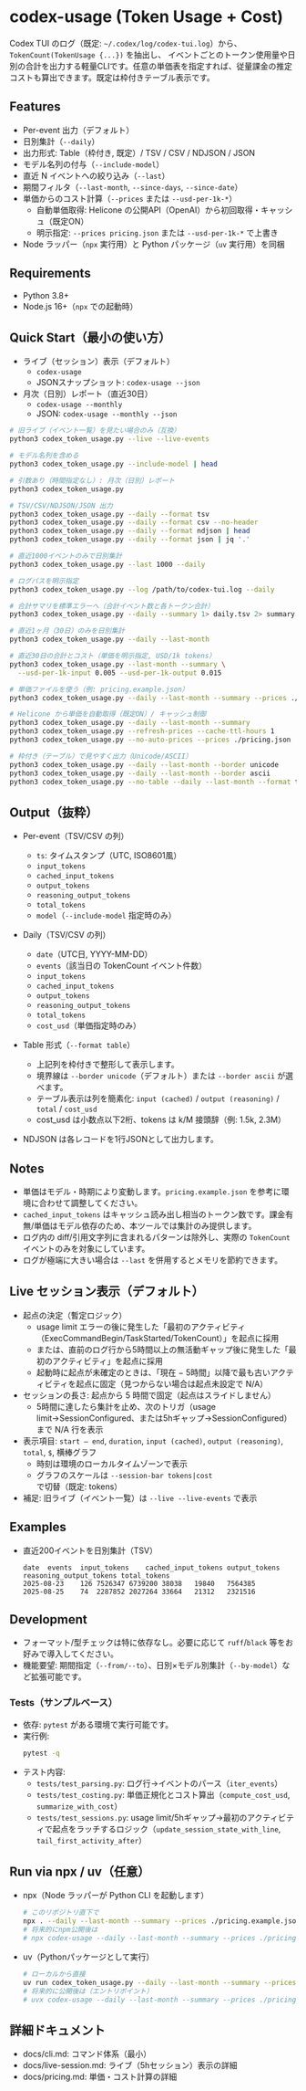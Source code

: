 # codex-usage (Token Usage + Cost)

Codex TUI のログ（既定: `~/.codex/log/codex-tui.log`）から、`TokenCount(TokenUsage {...})` を抽出し、
イベントごとのトークン使用量や日別の合計を出力する軽量CLIです。任意の単価表を指定すれば、従量課金の推定コストも算出できます。既定は枠付きテーブル表示です。

## Features
- Per-event 出力（デフォルト）
- 日別集計（`--daily`）
- 出力形式: Table（枠付き, 既定）/ TSV / CSV / NDJSON / JSON
- モデル名列の付与（`--include-model`）
- 直近 N イベントへの絞り込み（`--last`）
- 期間フィルタ（`--last-month`, `--since-days`, `--since-date`）
- 単価からのコスト計算（`--prices` または `--usd-per-1k-*`）
  - 自動単価取得: Helicone の公開API（OpenAI）から初回取得・キャッシュ（既定ON）
  - 明示指定: `--prices pricing.json` または `--usd-per-1k-*` で上書き
- Node ラッパー（`npx` 実行用）と Python パッケージ（`uv` 実行用）を同梱

## Requirements
- Python 3.8+
- Node.js 16+（`npx` での起動時）

## Quick Start（最小の使い方）
- ライブ（セッション）表示（デフォルト）
  - `codex-usage`
  - JSONスナップショット: `codex-usage --json`
- 月次（日別）レポート（直近30日）
  - `codex-usage --monthly`
  - JSON: `codex-usage --monthly --json`
```bash
# 旧ライブ（イベント一覧）を見たい場合のみ（互換）
python3 codex_token_usage.py --live --live-events

# モデル名列を含める
python3 codex_token_usage.py --include-model | head

# 引数あり（時間指定なし）: 月次（日別）レポート
python3 codex_token_usage.py

# TSV/CSV/NDJSON/JSON 出力
python3 codex_token_usage.py --daily --format tsv
python3 codex_token_usage.py --daily --format csv --no-header
python3 codex_token_usage.py --daily --format ndjson | head
python3 codex_token_usage.py --daily --format json | jq '.'

# 直近1000イベントのみで日別集計
python3 codex_token_usage.py --last 1000 --daily

# ログパスを明示指定
python3 codex_token_usage.py --log /path/to/codex-tui.log --daily

# 合計サマリを標準エラーへ（合計イベント数と各トークン合計）
python3 codex_token_usage.py --daily --summary 1> daily.tsv 2> summary.txt

# 直近1ヶ月（30日）のみを日別集計
python3 codex_token_usage.py --daily --last-month

# 直近30日の合計とコスト（単価を明示指定, USD/1k tokens）
python3 codex_token_usage.py --last-month --summary \
  --usd-per-1k-input 0.005 --usd-per-1k-output 0.015

# 単価ファイルを使う（例: pricing.example.json）
python3 codex_token_usage.py --daily --last-month --summary --prices ./pricing.example.json

# Helicone から単価を自動取得（既定ON）/ キャッシュ制御
python3 codex_token_usage.py --daily --last-month --summary                 # 初回のみ取得し~/.cacheに保存
python3 codex_token_usage.py --refresh-prices --cache-ttl-hours 1          # 強制更新 / TTL変更
python3 codex_token_usage.py --no-auto-prices --prices ./pricing.json      # 自動取得を無効化

# 枠付き（テーブル）で見やすく出力（Unicode/ASCII）
python3 codex_token_usage.py --daily --last-month --border unicode
python3 codex_token_usage.py --daily --last-month --border ascii
python3 codex_token_usage.py --no-table --daily --last-month --format tsv  # テーブル無効化
```

## Output（抜粋）
- Per-event（TSV/CSV の列）
  - `ts`: タイムスタンプ（UTC, ISO8601風）
  - `input_tokens`
  - `cached_input_tokens`
  - `output_tokens`
  - `reasoning_output_tokens`
  - `total_tokens`
  - `model`（`--include-model` 指定時のみ）

- Daily（TSV/CSV の列）
  - `date`（UTC日, YYYY-MM-DD）
  - `events`（該当日の TokenCount イベント件数）
  - `input_tokens`
  - `cached_input_tokens`
  - `output_tokens`
  - `reasoning_output_tokens`
  - `total_tokens`
  - `cost_usd`（単価指定時のみ）

- Table 形式（`--format table`）
  - 上記列を枠付きで整形して表示します。
  - 境界線は `--border unicode`（デフォルト）または `--border ascii` が選べます。
  - テーブル表示は列を簡素化: `input (cached)` / `output (reasoning)` / `total` / `cost_usd`
  - cost_usd は小数点以下2桁、tokens は k/M 接頭辞（例: 1.5k, 2.3M）

- NDJSON は各レコードを1行JSONとして出力します。

## Notes
- 単価はモデル・時期により変動します。`pricing.example.json` を参考に環境に合わせて調整してください。
- `cached_input_tokens` はキャッシュ読み出し相当のトークン数です。課金有無/単価はモデル依存のため、本ツールでは集計のみ提供します。
- ログ内の diff/引用文字列に含まれるパターンは除外し、実際の `TokenCount` イベントのみを対象にしています。
- ログが極端に大きい場合は `--last` を併用するとメモリを節約できます。

## Live セッション表示（デフォルト）
- 起点の決定（暫定ロジック）
  - usage limit エラーの後に発生した「最初のアクティビティ（ExecCommandBegin/TaskStarted/TokenCount）」を起点に採用
  - または、直前のログ行から5時間以上の無活動ギャップ後に発生した「最初のアクティビティ」を起点に採用
  - 起動時に起点が未確定のときは、「現在 − 5時間」以降で最も古いアクティビティを起点に固定（見つからない場合は起点未設定で N/A）
- セッションの長さ: 起点から 5 時間で固定（起点はスライドしません）
  - 5時間に達したら集計を止め、次のトリガ（usage limit→SessionConfigured、または5hギャップ→SessionConfigured）まで N/A 行を表示
- 表示項目: `start — end`, `duration`, `input (cached)`, `output (reasoning)`, `total`, `$`, 横棒グラフ
  - 時刻は環境のローカルタイムゾーンで表示
  - グラフのスケールは `--session-bar tokens|cost` で切替（既定: tokens）
- 補足: 旧ライブ（イベント一覧）は `--live --live-events` で表示

## Examples
- 直近200イベントを日別集計（TSV）
  ```
  date	events	input_tokens	cached_input_tokens	output_tokens	reasoning_output_tokens	total_tokens
  2025-08-23	126	7526347	6739200	38038	19840	7564385
  2025-08-25	74	2287852	2027264	33664	21312	2321516
  ```

## Development
- フォーマット/型チェックは特に依存なし。必要に応じて `ruff`/`black` 等をお好みで導入してください。
- 機能要望: 期間指定（`--from/--to`）、日別×モデル別集計（`--by-model`）など拡張可能です。

### Tests（サンプルベース）
- 依存: `pytest` がある環境で実行可能です。
- 実行例:
  ```bash
  pytest -q
  ```
- テスト内容:
  - `tests/test_parsing.py`: ログ行→イベントのパース（`iter_events`）
  - `tests/test_costing.py`: 単価正規化とコスト算出（`compute_cost_usd`, `summarize_with_cost`）
  - `tests/test_sessions.py`: usage limit/5hギャップ→最初のアクティビティで起点をラッチするロジック（`update_session_state_with_line`, `tail_first_activity_after`）

## Run via npx / uv（任意）
- npx（Node ラッパーが Python CLI を起動します）
  ```bash
  # このリポジトリ直下で
  npx . --daily --last-month --summary --prices ./pricing.example.json
  # 将来的にnpm公開後は
  # npx codex-usage --daily --last-month --summary --prices ./pricing.json
  ```

- uv（Pythonパッケージとして実行）
  ```bash
  # ローカルから直接
  uv run codex_token_usage.py --daily --last-month --summary --prices ./pricing.example.json
  # 将来的に公開後は（エントリポイント）
  # uvx codex-usage --daily --last-month --summary --prices ./pricing.json
  ```


## 詳細ドキュメント
- docs/cli.md: コマンド体系（最小）
- docs/live-session.md: ライブ（5hセッション）表示の詳細
- docs/pricing.md: 単価・コスト計算の詳細
